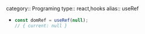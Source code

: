 category:: Programing
type:: react,hooks
alias:: useRef

- ```typescript
  const domRef = useRef(null);
  // { current: null }
  ```